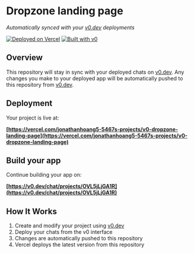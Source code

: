 # Dropzone landing page

*Automatically synced with your [v0.dev](https://v0.dev) deployments*

[![Deployed on Vercel](https://img.shields.io/badge/Deployed%20on-Vercel-black?style=for-the-badge&logo=vercel)](https://vercel.com/jonathanhoang5-5467s-projects/v0-dropzone-landing-page)
[![Built with v0](https://img.shields.io/badge/Built%20with-v0.dev-black?style=for-the-badge)](https://v0.dev/chat/projects/OVL5jLjGA1R)

## Overview

This repository will stay in sync with your deployed chats on [v0.dev](https://v0.dev).
Any changes you make to your deployed app will be automatically pushed to this repository from [v0.dev](https://v0.dev).

## Deployment

Your project is live at:

**[https://vercel.com/jonathanhoang5-5467s-projects/v0-dropzone-landing-page](https://vercel.com/jonathanhoang5-5467s-projects/v0-dropzone-landing-page)**

## Build your app

Continue building your app on:

**[https://v0.dev/chat/projects/OVL5jLjGA1R](https://v0.dev/chat/projects/OVL5jLjGA1R)**

## How It Works

1. Create and modify your project using [v0.dev](https://v0.dev)
2. Deploy your chats from the v0 interface
3. Changes are automatically pushed to this repository
4. Vercel deploys the latest version from this repository